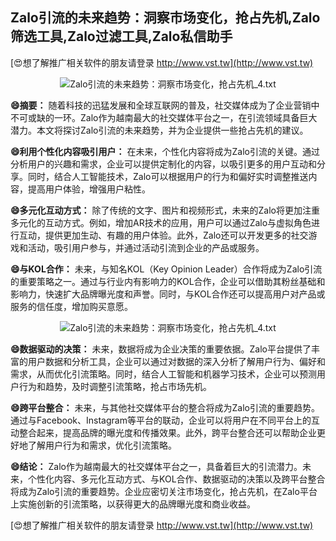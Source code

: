 ## **Zalo引流的未来趋势：洞察市场变化，抢占先机,Zalo筛选工具,Zalo过滤工具,Zalo私信助手**

[😍想了解推广相关软件的朋友请登录 http://www.vst.tw](http://www.vst.tw)

 <center><img src="https://vst.tw/MP4/tuiguang/png/4.png" alt="Zalo引流的未来趋势：洞察市场变化，抢占先机_4.txt"></center>

**😄摘要：**
随着科技的迅猛发展和全球互联网的普及，社交媒体成为了企业营销中不可或缺的一环。Zalo作为越南最大的社交媒体平台之一，在引流领域具备巨大潜力。本文将探讨Zalo引流的未来趋势，并为企业提供一些抢占先机的建议。

**😄利用个性化内容吸引用户：**
在未来，个性化内容将成为Zalo引流的关键。通过分析用户的兴趣和需求，企业可以提供定制化的内容，以吸引更多的用户互动和分享。同时，结合人工智能技术，Zalo可以根据用户的行为和偏好实时调整推送内容，提高用户体验，增强用户粘性。

**😄多元化互动方式：**
除了传统的文字、图片和视频形式，未来的Zalo将更加注重多元化的互动方式。例如，增加AR技术的应用，用户可以通过Zalo与虚拟角色进行互动，提供更加生动、有趣的用户体验。此外，Zalo还可以开发更多的社交游戏和活动，吸引用户参与，并通过活动引流到企业的产品或服务。

**😄与KOL合作：**
未来，与知名KOL（Key Opinion Leader）合作将成为Zalo引流的重要策略之一。通过与行业内有影响力的KOL合作，企业可以借助其粉丝基础和影响力，快速扩大品牌曝光度和声誉。同时，与KOL合作还可以提高用户对产品或服务的信任度，增加购买意愿。

 <center><img src="https://vst.tw/MP4/tuiguang/png/3.png" alt="Zalo引流的未来趋势：洞察市场变化，抢占先机_4.txt"></center>

**😄数据驱动的决策：**
未来，数据将成为企业决策的重要依据。Zalo平台提供了丰富的用户数据和分析工具，企业可以通过对数据的深入分析了解用户行为、偏好和需求，从而优化引流策略。同时，结合人工智能和机器学习技术，企业可以预测用户行为和趋势，及时调整引流策略，抢占市场先机。

**😄跨平台整合：**
未来，与其他社交媒体平台的整合将成为Zalo引流的重要趋势。通过与Facebook、Instagram等平台的联动，企业可以将用户在不同平台上的互动整合起来，提高品牌的曝光度和传播效果。此外，跨平台整合还可以帮助企业更好地了解用户行为和需求，优化引流策略。

**😄结论：**
Zalo作为越南最大的社交媒体平台之一，具备着巨大的引流潜力。未来，个性化内容、多元化互动方式、与KOL合作、数据驱动的决策以及跨平台整合将成为Zalo引流的重要趋势。企业应密切关注市场变化，抢占先机，在Zalo平台上实施创新的引流策略，以获得更大的品牌曝光度和商业收益。

[😍想了解推广相关软件的朋友请登录 http://www.vst.tw](http://www.vst.tw)



